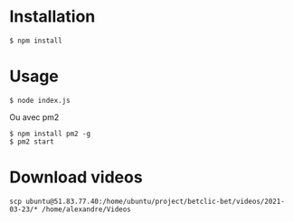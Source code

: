 # Installation
```shell script
$ npm install
```

# Usage
```shell script
$ node index.js
```
Ou avec pm2
```shell script
$ npm install pm2 -g
$ pm2 start
```

# Download videos
```
scp ubuntu@51.83.77.40:/home/ubuntu/project/betclic-bet/videos/2021-03-23/* /home/alexandre/Videos
```